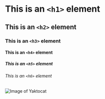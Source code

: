# This is an `<h1>` element
## This is an `<h2>` element
### This is an `<h3>` element
#### This is an `<h4>` element
##### This is an `<h5>` element
###### This is an `<h6>` element

![Image of Yaktocat](https://octodex.github.com/images/yaktocat.png)
